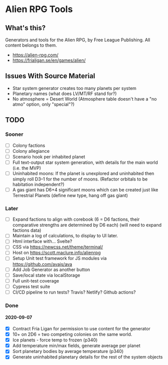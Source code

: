 # Alien RPG Tools

## What's this?

Generators and tools for the Alien RPG, by Free League Publishing. All content belongs to them.

* https://alien-rpg.com/
* https://frialigan.se/en/games/alien/

## Issues With Source Material

* Star system generator creates too many planets per system
* Planetary names (what does LV/MT/RF stand for?)
* No atmosphere = Desert World (Atmosphere table doesn't have a "no atmo" option, only "special"?)

## TODO

### Sooner

* [ ] Colony factions
* [ ] Colony allegiance
* [ ] Scenario hook per inhabited planet
* [ ] Full text-output star system generation, with details for the main world (i.e. the MVP)
* [ ] Uninhabited moons: If the planet is unexplored and uninhabited then simply roll D3–1 for the number of moons. (Refactor orbitals to be habitation independent?)
* [ ] A gas giant has D6+4 significant moons which can be created just like Terrestrial Planets (define new type, hang off gas giant)

### Later

* [ ] Expand factions to align with corebook (6 = D6 factions, their comparative strengths are determined by D6 each) (will need to expand factions data)
* [ ] Maintain a log of calculations, to display to UI later.
* [ ] Html interface with... Svelte?
* [ ] CSS via https://newcss.net/theme/terminal/
* [ ] Host on https://scott.maclure.info/alienrpg
* [ ] Setup Unit test framework for JS modules via https://github.com/avajs/ava
* [ ] Add Job Generator as another button
* [ ] Save/local state via localStorage
* [ ] Full unit-test coverage
* [ ] Cypress test suite
* [ ] CI/CD pipeline to run tests? Travis? Netlify? Github actions?

### Done

#### 2020-09-07

* [x] Contract Fria Ligan for permission to use content for the generator
* [x] 10+ on 2D6 = two competing colonies on the same world.
* [x] Ice planets - force temp to frozen (p340)
* [x] Add temperature min/max fields, generate average per planet
* [x] Sort planetary bodies by average temperature (p340)
* [x] Generate uninhabited planetary details for the rest of the system objects
